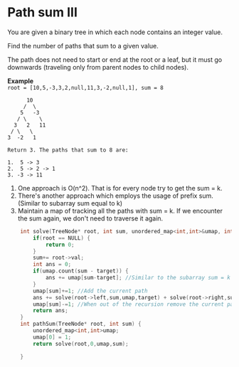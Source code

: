 # Path sum III

You are given a binary tree in which each node contains an integer value.

Find the number of paths that sum to a given value.

The path does not need to start or end at the root or a leaf, but it must go downwards (traveling only from parent nodes to child nodes).

**Example** \
`root = [10,5,-3,3,2,null,11,3,-2,null,1], sum = 8`

``` text
      10
     /  \
    5   -3
   / \    \
  3   2   11
 / \   \
3  -2   1

Return 3. The paths that sum to 8 are:

1.  5 -> 3
2.  5 -> 2 -> 1
3. -3 -> 11
```

1. One approach is O(n^2). That is for every node try to get the sum = k.
2. There's another approach which employs the usage of prefix sum. (Similar to subarray sum equal to k)
3. Maintain a map of tracking all the paths with sum = k. If we encounter the sum again, we don't need to traverse it again.

```c++
    int solve(TreeNode* root, int sum, unordered_map<int,int>&umap, int target) {
        if(root == NULL) {
            return 0;
        }
        sum+= root->val;
        int ans = 0;
        if(umap.count(sum - target)) {
            ans += umap[sum-target]; //Similar to the subarray sum = k
        }
        umap[sum]+=1; //Add the current path
        ans += solve(root->left,sum,umap,target) + solve(root->right,sum,umap,target); //go into recursion
        umap[sum]-=1; //When out of the recursion remove the current path
        return ans;
    }
    int pathSum(TreeNode* root, int sum) {
        unordered_map<int,int>umap;
        umap[0] = 1;
        return solve(root,0,umap,sum);

    }

```
